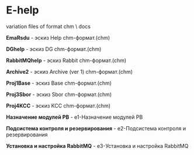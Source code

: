 # E-help
variation files of format chm \ docs

  **EmaRsdu** -  эскиз Help chm-формат.(chm)
  
  **DGhelp** -  эскиз DG chm-формат.(chm)
  
  **RabbitMQhelp** -  эскиз Rabbit chm-формат.(chm)  

  **Archive2** -  эскиз Archive (ver 1) chm-формат.(chm)

  **Proj1Base** -  эскиз Base chm-формат.(chm)
  
  **Proj3Sbor** -  эскиз Sbor chm-формат.(chm)

  **Proj4KCC** -  эскиз KCC chm-формат.(chm)
  
  **Назначение модулей РВ**  - e1-Назначение модулей РВ

  **Подсистема контроля и резервирования**  - e2-Подсистема контроля и резервирования

  **Установка и настройка RabbitMQ**  - e3-Установка и настройка RabbitMQ

  